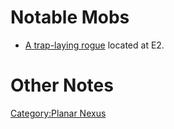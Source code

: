 # Notable Mobs

-   [A trap-laying rogue](Trap-Laying_Rogue.md "wikilink") located at
    E2.

# Other Notes

[Category:Planar Nexus](Category:Planar_Nexus "wikilink")

